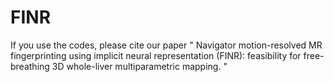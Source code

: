 # FINR 


If you use the codes, please cite our paper " Navigator motion-resolved MR fingerprinting using implicit neural representation (FINR): feasibility for free-breathing 3D whole-liver multiparametric mapping. "